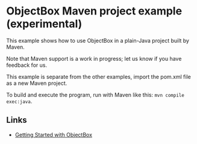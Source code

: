 # ObjectBox Maven project example (experimental)

This example shows how to use ObjectBox in a plain-Java project built by Maven.

Note that Maven support is a work in progress; let us know if you have feedback for us.

This example is separate from the other examples, import the pom.xml file as a new Maven project. 

To build and execute the program, run with Maven like this: `mvn compile exec:java`.

## Links
- [Getting Started with ObjectBox](https://docs.objectbox.io/getting-started)

